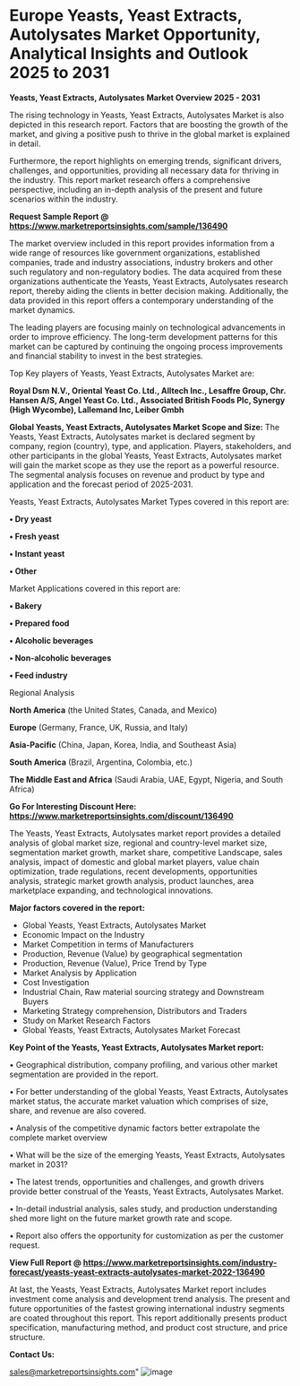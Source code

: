 # Europe Yeasts, Yeast Extracts, Autolysates Market Opportunity, Analytical Insights and Outlook 2025 to 2031

<Strong> Yeasts, Yeast Extracts, Autolysates Market Overview 2025 - 2031</strong>

The rising technology in Yeasts, Yeast Extracts, Autolysates Market is also depicted in this research report. Factors that are boosting the growth of the market, and giving a positive push to thrive in the global market is explained in detail.

Furthermore, the report highlights on emerging trends, significant drivers, challenges, and opportunities, providing all necessary data for thriving in the industry. This report market research offers a comprehensive perspective, including an in-depth analysis of the present and future scenarios within the industry.

<strong>Request Sample Report @ <a href=https://www.marketreportsinsights.com/sample/136490>https://www.marketreportsinsights.com/sample/136490</a></strong>

The market overview included in this report provides information from a wide range of resources like government organizations, established companies, trade and industry associations, industry brokers and other such regulatory and non-regulatory bodies. The data acquired from these organizations authenticate the Yeasts, Yeast Extracts, Autolysates research report, thereby aiding the clients in better decision making. Additionally, the data provided in this report offers a contemporary understanding of the market dynamics.

The leading players are focusing mainly on technological advancements in order to improve efficiency. The long-term development patterns for this market can be captured by continuing the ongoing process improvements and financial stability to invest in the best strategies.

Top Key players of Yeasts, Yeast Extracts, Autolysates Market are:

<strong>Royal Dsm N.V., Oriental Yeast Co. Ltd., Alltech Inc., Lesaffre Group, Chr. Hansen A/S, Angel Yeast Co. Ltd., Associated British Foods Plc, Synergy (High Wycombe), Lallemand Inc, Leiber Gmbh</strong>

<strong><b>Global Yeasts, Yeast Extracts, Autolysates Market Scope and Size:</b></strong>
The Yeasts, Yeast Extracts, Autolysates market is declared segment by company, region (country), type, and application. Players, stakeholders, and other participants in the global Yeasts, Yeast Extracts, Autolysates market will gain the market scope as they use the report as a powerful resource. The segmental analysis focuses on revenue and product by type and application and the forecast period of 2025-2031.

Yeasts, Yeast Extracts, Autolysates Market Types covered in this report are:

<strong>• Dry yeast

• Fresh yeast

• Instant yeast

• Other</strong>

Market Applications covered in this report are:

<strong>• Bakery

• Prepared food

• Alcoholic beverages

• Non-alcoholic beverages

• Feed industry</strong> 

Regional Analysis

<strong>North America</strong> (the United States, Canada, and Mexico)

<strong>Europe</strong> (Germany, France, UK, Russia, and Italy)

<strong>Asia-Pacific</strong> (China, Japan, Korea, India, and Southeast Asia)

<strong>South America</strong> (Brazil, Argentina, Colombia, etc.)

<strong>The Middle East and Africa</strong> (Saudi Arabia, UAE, Egypt, Nigeria, and South Africa)

<strong>Go For Interesting Discount Here: <a href=https://www.marketreportsinsights.com/discount/136490>https://www.marketreportsinsights.com/discount/136490</a></strong>

The Yeasts, Yeast Extracts, Autolysates market report provides a detailed analysis of global market size, regional and country-level market size, segmentation market growth, market share, competitive Landscape, sales analysis, impact of domestic and global market players, value chain optimization, trade regulations, recent developments, opportunities analysis, strategic market growth analysis, product launches, area marketplace expanding, and technological innovations.

<strong><b>Major factors covered in the report:</b></strong>
<ul>
  <li>Global Yeasts, Yeast Extracts, Autolysates Market </li>
  <li>Economic Impact on the Industry</li>
  <li>Market Competition in terms of Manufacturers</li>
  <li>Production, Revenue (Value) by geographical segmentation</li>
  <li>Production, Revenue (Value), Price Trend by Type</li>
  <li>Market Analysis by Application</li>
  <li>Cost Investigation</li>
  <li>Industrial Chain, Raw material sourcing strategy and Downstream Buyers</li>
  <li>Marketing Strategy comprehension, Distributors and Traders</li>
  <li>Study on Market Research Factors</li>
  <li>Global Yeasts, Yeast Extracts, Autolysates Market Forecast</li>
</ul>

<strong><b>Key Point of the Yeasts, Yeast Extracts, Autolysates Market report:</b></strong>

• Geographical distribution, company profiling, and various other market segmentation are provided in the report.

• For better understanding of the global Yeasts, Yeast Extracts, Autolysates market status, the accurate market valuation which comprises of size, share, and revenue are also covered.

• Analysis of the competitive dynamic factors better extrapolate the complete market overview

• What will be the size of the emerging Yeasts, Yeast Extracts, Autolysates market in 2031?

• The latest trends, opportunities and challenges, and growth drivers provide better construal of the Yeasts, Yeast Extracts, Autolysates Market.

• In-detail industrial analysis, sales study, and production understanding shed more light on the future market growth rate and scope.

• Report also offers the opportunity for customization as per the customer request.

<strong><b>View Full Report @ <a href=https://www.marketreportsinsights.com/industry-forecast/yeasts-yeast-extracts-autolysates-market-2022-136490>https://www.marketreportsinsights.com/industry-forecast/yeasts-yeast-extracts-autolysates-market-2022-136490</a></b></strong>


At last, the Yeasts, Yeast Extracts, Autolysates Market report includes investment come analysis and development trend analysis. The present and future opportunities of the fastest growing international industry segments are coated throughout this report. This report additionally presents product specification, manufacturing method, and product cost structure, and price structure.

<strong>Contact Us:</strong>

sales@marketreportsinsights.com"
![image](https://github.com/user-attachments/assets/b29a7d6b-6c19-409e-9551-76875e06b0dd)

